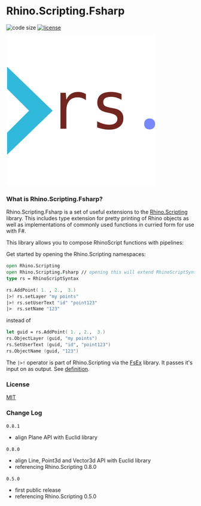 # Rhino.Scripting.Fsharp

![code size](https://img.shields.io/github/languages/code-size/goswinr/Rhino.Scripting.Fsharp.svg)
[![license](https://img.shields.io/github/license/goswinr/Rhino.Scripting.Fsharp)](LICENSE)


![logo](https://raw.githubusercontent.com/goswinr/Rhino.Scripting.Fsharp/main/Doc/logo400.png)

### What is Rhino.Scripting.Fsharp?

Rhino.Scripting.Fsharp is a set of useful extensions to the [Rhino.Scripting](https://github.com/goswinr/Rhino.Scripting) library.
This includes type extension for pretty printing of Rhino objects as well as implementations of commonly used functions in curried form for use with F#.

This library allows you to compose RhinoScript functions with pipelines:

Get started by opening the Rhino.Scripting namespaces:

```fsharp
open Rhino.Scripting
open Rhino.Scripting.Fsharp // opening this will extend RhinoScriptSyntax and some Rhino.Geometry types with additional static and member functions.
type rs = RhinoScriptSyntax
```

```fsharp
rs.AddPoint( 1. , 2.,  3.)
|>! rs.setLayer "my points"
|>! rs.setUserText "id" "point123"
|>  rs.setName "123"
```

instead of

```fsharp
let guid = rs.AddPoint( 1. , 2.,  3.)
rs.ObjectLayer (guid, "my points")
rs.SetUserText (guid, "id", "point123")
rs.ObjectName (guid, "123")
```

The `|>!` operator is part of Rhino.Scripting via the [FsEx](https://github.com/goswinr/FsEx) library.
It passes it's input on as output. See [definition](https://github.com/goswinr/FsEx/blob/dd993e737fa70878f8a10e5357e8331dd68857a6/Src/TopLevelFunctions.fs#L126).

### License
[MIT](https://raw.githubusercontent.com/goswinr/FsEx/main/LICENSE.txt)

### Change Log

`0.8.1`
- align Plane API with Euclid library

`0.8.0`
- align Line, Point3d and Vector3d API with Euclid library
- referencing Rhino.Scripting 0.8.0

`0.5.0`

- first public release
- referencing Rhino.Scripting 0.5.0
